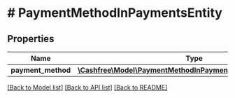# # PaymentMethodInPaymentsEntity

## Properties

Name | Type | Description | Notes
------------ | ------------- | ------------- | -------------
**payment_method** | [**\Cashfree\Model\PaymentMethodInPaymentsEntityPaymentMethod**](PaymentMethodInPaymentsEntityPaymentMethod.md) |  | [optional]

[[Back to Model list]](../../README.md#models) [[Back to API list]](../../README.md#endpoints) [[Back to README]](../../README.md)
